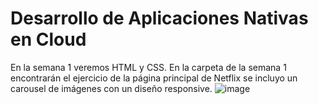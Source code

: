 # Desarrollo de Aplicaciones Nativas en Cloud

En la semana 1 veremos HTML y CSS. En la carpeta de la semana 1 encontrarán el ejercicio de la página principal de Netflix se incluyo un carousel de imágenes con un diseño responsive.
![image](https://github.com/jonarosero/DANC-PRIMERBIMESTRE/assets/26930124/1a3c6a05-9036-41ae-b7dc-3c26833e25d7)

